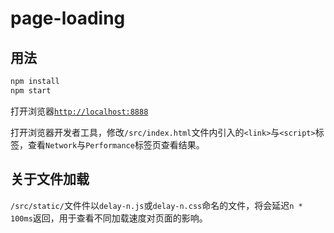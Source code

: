 # page-loading

## 用法

```bash
npm install
npm start
```

打开浏览器[`http://localhost:8888`](http://localhost:8888)

打开浏览器开发者工具，修改`/src/index.html`文件内引入的`<link>`与`<script>`标签，查看`Network`与`Performance`标签页查看结果。

## 关于文件加载

`/src/static/`文件件以`delay-n.js`或`delay-n.css`命名的文件，将会延迟`n * 100ms`返回，用于查看不同加载速度对页面的影响。